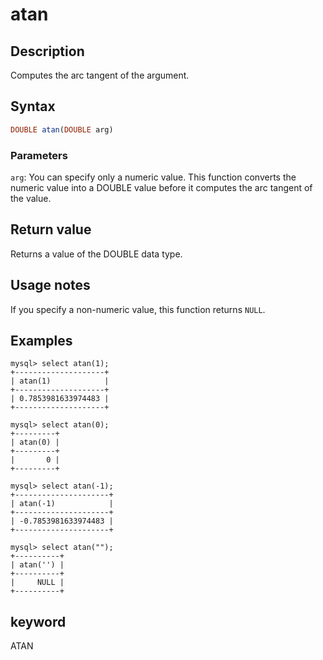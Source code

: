 # atan

## Description

Computes the arc tangent of the argument.

## Syntax

```Haskell
DOUBLE atan(DOUBLE arg)
```

### Parameters

`arg`: You can specify only a numeric value. This function converts the numeric value into a DOUBLE value before it computes the arc tangent of the value.

## Return value

Returns a value of the DOUBLE data type.

## Usage notes

If you specify a non-numeric value, this function returns `NULL`.

## Examples

```Plain
mysql> select atan(1);
+--------------------+
| atan(1)            |
+--------------------+
| 0.7853981633974483 |
+--------------------+

mysql> select atan(0);
+---------+
| atan(0) |
+---------+
|       0 |
+---------+

mysql> select atan(-1);
+---------------------+
| atan(-1)            |
+---------------------+
| -0.7853981633974483 |
+---------------------+

mysql> select atan("");
+----------+
| atan('') |
+----------+
|     NULL |
+----------+
```

## keyword

ATAN